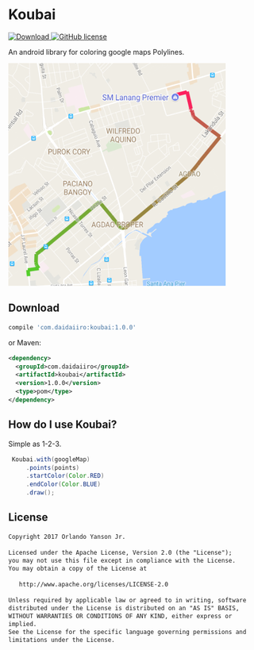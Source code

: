 Koubai
=======
[ ![Download](https://api.bintray.com/packages/orlytops/daidaiiro/koubai/images/download.svg) ](https://bintray.com/orlytops/daidaiiro/koubai/_latestVersion) [![GitHub license](https://img.shields.io/badge/license-Apache%20License%202.0-blue.svg?style=flat)](http://www.apache.org/licenses/LICENSE-2.0)

An android library for coloring google maps Polylines.

![](sample.png)

Download
--------
```groovy
compile 'com.daidaiiro:koubai:1.0.0'
```
or Maven:
```xml
<dependency>
  <groupId>com.daidaiiro</groupId>
  <artifactId>koubai</artifactId>
  <version>1.0.0</version>
  <type>pom</type>
</dependency>
```

How do I use Koubai?
-------------------
Simple as 1-2-3.

```java
 Koubai.with(googleMap)
     .points(points)
     .startColor(Color.RED)
     .endColor(Color.BLUE)
     .draw();

```


License
--------

    Copyright 2017 Orlando Yanson Jr.

    Licensed under the Apache License, Version 2.0 (the "License");
    you may not use this file except in compliance with the License.
    You may obtain a copy of the License at

       http://www.apache.org/licenses/LICENSE-2.0

    Unless required by applicable law or agreed to in writing, software
    distributed under the License is distributed on an "AS IS" BASIS,
    WITHOUT WARRANTIES OR CONDITIONS OF ANY KIND, either express or implied.
    See the License for the specific language governing permissions and
    limitations under the License.
